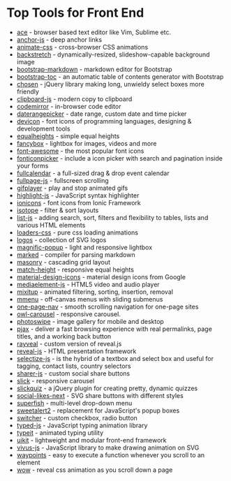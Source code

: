# Top Tools for Front End

- [ace](https://github.com/ajaxorg/ace) - browser based text editor like Vim, Sublime etc.
- [anchor-js](https://github.com/bryanbraun/anchorjs) - deep anchor links
- [animate-css](https://github.com/daneden/animate.css) - cross-browser CSS animations
- [backstretch](https://github.com/jquery-backstretch/jquery-backstretch) - dynamically-resized, slideshow-capable background image
- [bootstrap-markdown](https://github.com/toopay/bootstrap-markdown) - markdown editor for Bootstrap
- [bootstrap-toc](https://github.com/afeld/bootstrap-toc) - an automatic table of contents generator with Bootstrap
- [chosen](https://github.com/harvesthq/chosen/) - jQuery library making long, unwieldy select boxes more friendly
- [clipboard-js](https://github.com/zenorocha/clipboard.js) - modern copy to clipboard
- [codemirror](https://github.com/codemirror/codemirror) - in-browser code editor
- [daterangepicker](https://github.com/dangrossman/daterangepicker) - date range, custom date and time picker
- [devicon](https://github.com/konpa/devicon) - font icons of programming languages, designing & development tools
- [equalheights](https://github.com/mattbanks/jquery.equalheights) - simple equal heights
- [fancybox](https://github.com/fancyapps/fancybox) - lightbox for images, videos and more
- [font-awesome](https://github.com/fortawesome/font-awesome) - the most popular font icons
- [fonticonpicker](https://github.com/micc83/fonticonpicker) - include a icon picker with search and pagination inside your forms
- [fullcalendar](https://github.com/fullcalendar/fullcalendar) - a full-sized drag & drop event calendar
- [fullpage-js](https://github.com/alvarotrigo/fullpage.js) - fullscreen scrolling
- [gifplayer](https://github.com/rubentd/gifplayer) - play and stop animated gifs
- [highlight-js](https://github.com/highlightjs/highlight.js) - JavaScript syntax highlighter
- [ionicons](https://github.com/ionic-team/ionicons) - font icons from Ionic Framework
- [isotope](https://github.com/metafizzy/isotope) - filter & sort layouts
- [list-js](https://github.com/javve/list.js) -  adding search, sort, filters and flexibility to tables, lists and various HTML elements
- [loaders-css](https://github.com/connoratherton/loaders.css) - pure css loading animations
- [logos](https://github.com/gilbarbara/logos) - collection of SVG logos
- [magnific-popup](https://github.com/dimsemenov/magnific-popup) - light and responsive lightbox
- [marked](https://github.com/markedjs/marked) - compiler for parsing markdown
- [masonry](https://github.com/desandro/masonry) - cascading grid layout
- [match-height](https://github.com/liabru/jquery-match-height) - responsive equal heights
- [material-design-icons](https://github.com/google/material-design-icons) - material design icons from Google
- [mediaelement-js](https://github.com/mediaelement/mediaelement) - HTML5 video and audio player
- [mixitup](https://github.com/patrickkunka/mixitup/) - animated filtering, sorting, insertion, removal
- [mmenu](https://github.com/frdh/jquery.mmenu) - off-canvas menus with sliding submenus
- [one-page-nav](https://github.com/davist11/jquery-one-page-nav) - smooth scrolling navigation for one-page sites
- [owl-carousel](https://github.com/owlcarousel2/owlcarousel2) - responsive carousel.
- [photoswipe](https://github.com/dimsemenov/photoswipe) - image gallery for mobile and desktop
- [pjax](https://github.com/defunkt/jquery-pjax) - deliver a fast browsing experience with real permalinks, page titles, and a working back button
- [rayveal](https://github.com/planetoftheweb/rayveal) - custom version of reveal.js
- [reveal-js](https://github.com/hakimel/reveal.js) - HTML presentation framework
- [selectize-js](https://github.com/selectize/selectize.js/) - is the hybrid of a textbox and select box and useful for tagging, contact lists, country selectors
- [sharer-js](https://github.com/ellisonleao/sharer.js) - custom social share buttons
- [slick](https://github.com/kenwheeler/slick) - responsive carousel
- [slickquiz](https://github.com/jewlofthelotus/slickquiz) - a jQuery plugin for creating pretty, dynamic quizzes
- [social-likes-next](https://github.com/sapegin/social-likes-next) - SVG share buttons with different styles
- [superfish](https://github.com/joeldbirch/superfish) - multi-level drop-down menu
- [sweetalert2](https://github.com/sweetalert2/sweetalert2) - replacement for JavaScript's popup boxes
- [switcher](https://github.com/djanix/jquery.switcher) - custom checkbox, radio button
- [typed-js](https://github.com/mattboldt/typed.js) - JavaScript typing animation library
- [typeit](https://github.com/alexmacarthur/typeit) - animated typing utility
- [uikit](https://github.com/uikit/uikit) - lightweight and modular front-end framework
- [vivus-js](https://github.com/maxwellito/vivus) - JavaScript library to make drawing animation on SVG
- [waypoints](https://github.com/imakewebthings/waypoints) - easy to execute a function whenever you scroll to an element
- [wow](https://github.com/matthieua/wow) - reveal css animation as you scroll down a page
